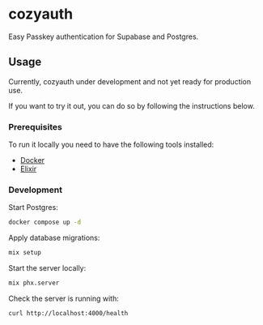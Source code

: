 # cozyauth

Easy Passkey authentication for Supabase and Postgres.

## Usage

Currently, cozyauth under development and not yet ready for production use.

If you want to try it out, you can do so by following the instructions below.

### Prerequisites

To run it locally you need to have the following tools installed:

- [Docker](https://docs.docker.com/get-docker/)
- [Elixir](https://elixir-lang.org/install.html)

### Development

Start Postgres:

```bash
docker compose up -d
```

Apply database migrations:

```bash
mix setup
```

Start the server locally:

```bash
mix phx.server
```

Check the server is running with:

```bash
curl http://localhost:4000/health
```
